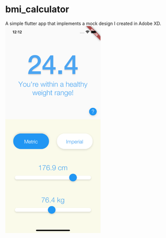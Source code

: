 # bmi_calculator

A simple flutter app that implements a mock design I created in Adobe XD.
<img src="https://github.com/khaledassaf/bmi_calculator/blob/master/template/iPhone%20X.png"  width="300">
